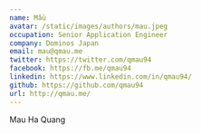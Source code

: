 ```yaml
---
name: Mầu
avatar: /static/images/authors/mau.jpeg
occupation: Senior Application Engineer
company: Dominos Japan
email: mau@qmau.me
twitter: https://twitter.com/qmau94
facebook: https://fb.me/qmau94
linkedin: https://www.linkedin.com/in/qmau94/
github: https://github.com/qmau94
url: http://qmau.me/
---
```


Mau Ha Quang
